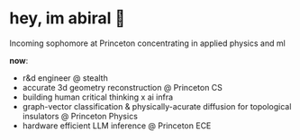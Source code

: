 # hey, im abiral 🐝

Incoming sophomore at Princeton concentrating in applied physics and ml

**now**: 
- r&d engineer @ stealth
- accurate 3d geometry reconstruction @ Princeton CS
- building human critical thinking x ai infra
- graph-vector classification & physically-acurate diffusion for topological insulators @ Princeton Physics
- hardware efficient LLM inference @ Princeton ECE
